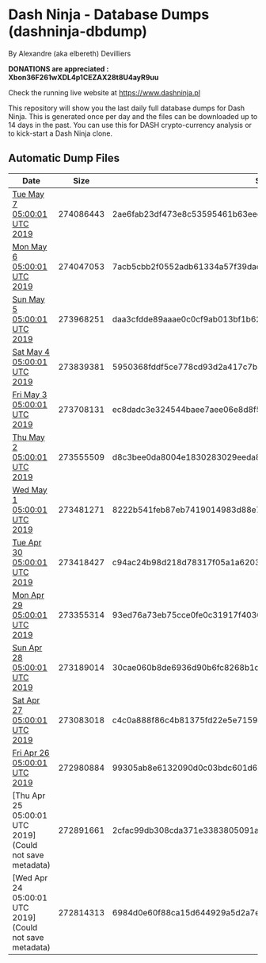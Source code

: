 # Dash Ninja - Database Dumps (dashninja-dbdump)
By Alexandre (aka elbereth) Devilliers

**DONATIONS are appreciated : Xbon36F261wXDL4p1CEZAX28t8U4ayR9uu**

Check the running live website at https://www.dashninja.pl

This repository will show you the last daily full database dumps for Dash Ninja. This is generated once per day and the files can be downloaded up to 14 days in the past.
You can use this for DASH crypto-currency analysis or to kick-start a Dash Ninja clone.


## Automatic Dump Files
| Date | Size | SHA256 |
|--|--|--|
| [Tue May  7 05:00:01 UTC 2019](https://transfer.sh/F126O/dashninja-dbdump-20190507070001.tar.bz2) | 274086443 | 2ae6fab23df473e8c53595461b63eee76ba906af0a485c1f323461e511704e05 | 
| [Mon May  6 05:00:01 UTC 2019](https://transfer.sh/tiN3q/dashninja-dbdump-20190506070001.tar.bz2) | 274047053 | 7acb5cbb2f0552adb61334a57f39dad78aad9d7155d507dd26a5e2abc225a6bb | 
| [Sun May  5 05:00:01 UTC 2019](https://transfer.sh/T5zE/dashninja-dbdump-20190505070001.tar.bz2) | 273968251 | daa3cfdde89aaae0c0cf9ab013bf1b6204d45ccf23a943636c3424736790187c | 
| [Sat May  4 05:00:01 UTC 2019](https://transfer.sh/R08Ra/dashninja-dbdump-20190504070001.tar.bz2) | 273839381 | 5950368fddf5ce778cd93d2a417c7b957ed1be9bec54022c7ebea2992971a922 | 
| [Fri May  3 05:00:01 UTC 2019](https://transfer.sh/mbTow/dashninja-dbdump-20190503070001.tar.bz2) | 273708131 | ec8dadc3e324544baee7aee06e8d8f5700923553b2f7b9e4fe2c5170488249b1 | 
| [Thu May  2 05:00:01 UTC 2019](https://transfer.sh/bmftW/dashninja-dbdump-20190502070001.tar.bz2) | 273555509 | d8c3bee0da8004e1830283029eeda8f9ba32fded9108f519162c4748ac0d9cf5 | 
| [Wed May  1 05:00:01 UTC 2019](https://transfer.sh/FeCPn/dashninja-dbdump-20190501070001.tar.bz2) | 273481271 | 8222b541feb87eb7419014983d88e7f232377952f441c1ab46b661368559cc01 | 
| [Tue Apr 30 05:00:01 UTC 2019](https://transfer.sh/aM5wk/dashninja-dbdump-20190430070001.tar.bz2) | 273418427 | c94ac24b98d218d78317f05a1a620325863c136fad625ceda93a37b6da610b2f | 
| [Mon Apr 29 05:00:01 UTC 2019](https://transfer.sh/yzmaQ/dashninja-dbdump-20190429070001.tar.bz2) | 273355314 | 93ed76a73eb75cce0fe0c31917f4030d4f4b8d73de08cb8979eb2b1ccbb1f02c | 
| [Sun Apr 28 05:00:01 UTC 2019]() | 273189014 | 30cae060b8de6936d90b6fc8268b1c1fae1365d2fd7578ec68179c7fcf260cbe | 
| [Sat Apr 27 05:00:01 UTC 2019](https://transfer.sh/vCUrg/dashninja-dbdump-20190427070001.tar.bz2) | 273083018 | c4c0a888f86c4b81375fd22e5e7159a5a85505f4c6a15e928f727ec6342ad099 | 
| [Fri Apr 26 05:00:01 UTC 2019](https://transfer.sh/12uv4H/dashninja-dbdump-20190426070001.tar.bz2) | 272980884 | 99305ab8e6132090d0c03bdc601d6675c178645b1b30c7dcc71dda7de4d80d0b | 
| [Thu Apr 25 05:00:01 UTC 2019](Could not save metadata) | 272891661 | 2cfac99db308cda371e3383805091a1f31e9db315ac54f88065572b945b18fea | 
| [Wed Apr 24 05:00:01 UTC 2019](Could not save metadata) | 272814313 | 6984d0e60f88ca15d644929a5d2a7e14be2a2e0a1df7bbe0c44f99d3e2756292 | 
